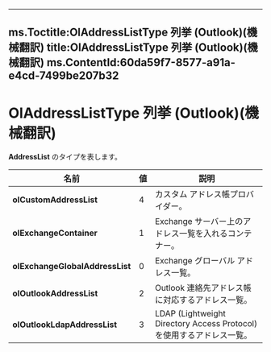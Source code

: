 

---
ms.Toctitle:OlAddressListType 列挙 (Outlook)(機械翻訳)
title:OlAddressListType 列挙 (Outlook)(機械翻訳)
ms.ContentId:60da59f7-8577-a91a-e4cd-7499be207b32
---
# OlAddressListType 列挙 (Outlook)(機械翻訳)




**AddressList** のタイプを表します。

|**名前**|**値**|**説明**|
|---|---|---|
|**olCustomAddressList**|4|カスタム アドレス帳プロバイダー。|
|**olExchangeContainer**|1|Exchange サーバー上のアドレス一覧を入れるコンテナー。|
|**olExchangeGlobalAddressList**|0|Exchange グローバル アドレス一覧。|
|**olOutlookAddressList**|2|Outlook 連絡先アドレス帳に対応するアドレス一覧。|
|**olOutlookLdapAddressList**|3|LDAP (Lightweight Directory Access Protocol) を使用するアドレス一覧。|





